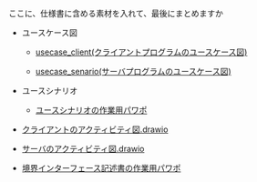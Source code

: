 ここに、仕様書に含める素材を入れて、最後にまとめますか

- ユースケース図
  - [usecase_client(クライアントプログラムのユースケース図)](https://app.diagrams.net/#HC4P3/YNU_Othello/main/要求仕様書/usecase_client.drawio)

  - [usecase_senario(サーバプログラムのユースケース図)](https://app.diagrams.net/#HC4P3/YNU_Othello/main/要求仕様書/usecase_server.drawio)

- ユースシナリオ
  - [ユースシナリオの作業用パワポ](
https://ynuoffice365-my.sharepoint.com/:p:/g/personal/nishimura-misaki-rh_ynu_jp/EUUo5WWl1FlNhymtGxMPeLwBNQn1Ve_hCXvymUy618iJow?e=bsVtxJ)

- [クライアントのアクティビティ図.drawio](https://app.diagrams.net/#HC4P3/YNU_Othello/main/要求仕様書/activity_client.drawio)
- [サーバのアクティビティ図.drawio](https://app.diagrams.net/#HC4P3/YNU_Othello/main/要求仕様書/activity_server_tsuji.drawio)


- [境界インターフェース記述書の作業用パワポ](
https://ynuoffice365-my.sharepoint.com/:p:/g/personal/muhammad-azian-mz_ynu_jp/EbcNWGu-tV5NtpMvEpc3-NEB33RcKI5ET83SMBiGGmTGPQ?e=V529SI)
